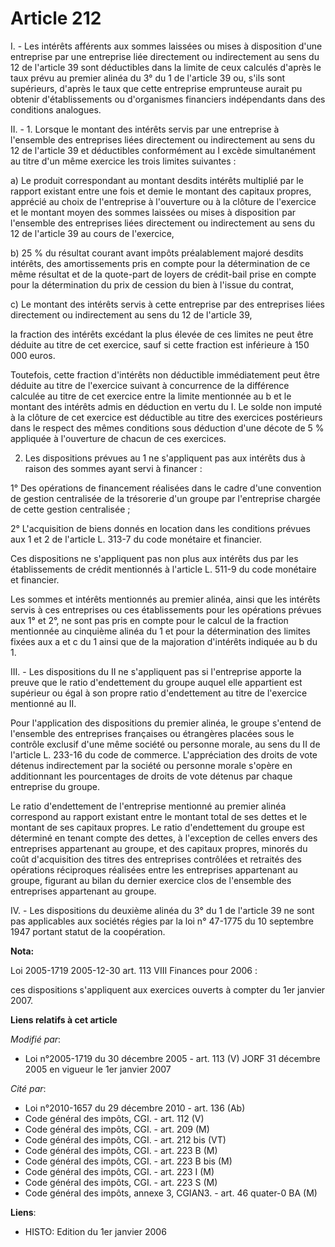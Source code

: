 # Article 212

I. - Les intérêts afférents aux sommes laissées ou mises à disposition d'une entreprise par une entreprise liée directement
ou indirectement au sens du 12 de l'article 39 sont déductibles dans la limite de ceux calculés d'après le taux prévu au
premier alinéa du 3° du 1 de l'article 39 ou, s'ils sont supérieurs, d'après le taux que cette entreprise emprunteuse aurait
pu obtenir d'établissements ou d'organismes financiers indépendants dans des conditions analogues.

II. - 1. Lorsque le montant des intérêts servis par une entreprise à l'ensemble des entreprises liées directement ou
indirectement au sens du 12 de l'article 39 et déductibles conformément au I excède simultanément au titre d'un même exercice
les trois limites suivantes :

a) Le produit correspondant au montant desdits intérêts multiplié par le rapport existant entre une fois et demie le montant
des capitaux propres, apprécié au choix de l'entreprise à l'ouverture ou à la clôture de l'exercice et le montant moyen des
sommes laissées ou mises à disposition par l'ensemble des entreprises liées directement ou indirectement au sens du 12 de
l'article 39 au cours de l'exercice,

b) 25 % du résultat courant avant impôts préalablement majoré desdits intérêts, des amortissements pris en compte pour la
détermination de ce même résultat et de la quote-part de loyers de crédit-bail prise en compte pour la détermination du prix
de cession du bien à l'issue du contrat,

c) Le montant des intérêts servis à cette entreprise par des entreprises liées directement ou indirectement au sens du 12 de
l'article 39,

la fraction des intérêts excédant la plus élevée de ces limites ne peut être déduite au titre de cet exercice, sauf si cette
fraction est inférieure à 150 000 euros.

Toutefois, cette fraction d'intérêts non déductible immédiatement peut être déduite au titre de l'exercice suivant à
concurrence de la différence calculée au titre de cet exercice entre la limite mentionnée au b et le montant des intérêts
admis en déduction en vertu du I. Le solde non imputé à la clôture de cet exercice est déductible au titre des exercices
postérieurs dans le respect des mêmes conditions sous déduction d'une décote de 5 % appliquée à l'ouverture de chacun de ces
exercices.

2. Les dispositions prévues au 1 ne s'appliquent pas aux intérêts dus à raison des sommes ayant servi à financer :

1° Des opérations de financement réalisées dans le cadre d'une convention de gestion centralisée de la trésorerie d'un groupe
par l'entreprise chargée de cette gestion centralisée ;

2° L'acquisition de biens donnés en location dans les conditions prévues aux 1 et 2 de l'article L. 313-7 du code monétaire
et financier.

Ces dispositions ne s'appliquent pas non plus aux intérêts dus par les établissements de crédit mentionnés à l'article L.
511-9 du code monétaire et financier.

Les sommes et intérêts mentionnés au premier alinéa, ainsi que les intérêts servis à ces entreprises ou ces établissements
pour les opérations prévues aux 1° et 2°, ne sont pas pris en compte pour le calcul de la fraction mentionnée au cinquième
alinéa du 1 et pour la détermination des limites fixées aux a et c du 1 ainsi que de la majoration d'intérêts indiquée au b
du 1.

III. - Les dispositions du II ne s'appliquent pas si l'entreprise apporte la preuve que le ratio d'endettement du groupe
auquel elle appartient est supérieur ou égal à son propre ratio d'endettement au titre de l'exercice mentionné au II.

Pour l'application des dispositions du premier alinéa, le groupe s'entend de l'ensemble des entreprises françaises ou
étrangères placées sous le contrôle exclusif d'une même société ou personne morale, au sens du II de l'article L. 233-16 du
code de commerce. L'appréciation des droits de vote détenus indirectement par la société ou personne morale s'opère en
additionnant les pourcentages de droits de vote détenus par chaque entreprise du groupe.

Le ratio d'endettement de l'entreprise mentionné au premier alinéa correspond au rapport existant entre le montant total de
ses dettes et le montant de ses capitaux propres. Le ratio d'endettement du groupe est déterminé en tenant compte des dettes,
à l'exception de celles envers des entreprises appartenant au groupe, et des capitaux propres, minorés du coût d'acquisition
des titres des entreprises contrôlées et retraités des opérations réciproques réalisées entre les entreprises appartenant au
groupe, figurant au bilan du dernier exercice clos de l'ensemble des entreprises appartenant au groupe.

IV. - Les dispositions du deuxième alinéa du 3° du 1 de l'article 39 ne sont pas applicables aux sociétés régies par la loi
n° 47-1775 du 10 septembre 1947 portant statut de la coopération.

**Nota:**

Loi 2005-1719 2005-12-30 art. 113 VIII Finances pour 2006 : 

ces dispositions s'appliquent aux exercices ouverts à compter du 1er janvier 2007.

**Liens relatifs à cet article**

_Modifié par_:

  - Loi n°2005-1719 du 30 décembre 2005 - art. 113 (V) JORF 31 décembre 2005 en vigueur le 1er janvier 2007

_Cité par_:

  - Loi n°2010-1657 du 29 décembre 2010 - art. 136 (Ab)
  - Code général des impôts, CGI. - art. 112 (V)
  - Code général des impôts, CGI. - art. 209 (M)
  - Code général des impôts, CGI. - art. 212 bis (VT)
  - Code général des impôts, CGI. - art. 223 B (M)
  - Code général des impôts, CGI. - art. 223 B bis (M)
  - Code général des impôts, CGI. - art. 223 I (M)
  - Code général des impôts, CGI. - art. 223 S (M)
  - Code général des impôts, annexe 3, CGIAN3. - art. 46 quater-0 BA (M)

**Liens**:

  - HISTO: Edition du 1er janvier 2006
